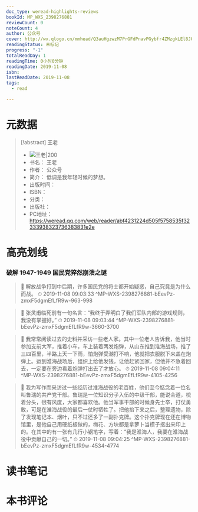 ```yaml
---
doc_type: weread-highlights-reviews
bookId: MP_WXS_2398276881
reviewCount: 0
noteCount: 4
author: 公众号
cover: http://wx.qlogo.cn/mmhead/Q3auHgzwzM7PrGFdPnavPGybfr4ZMzgkLEl8JQwclSHUZIsmo9TbLA/0
readingStatus: 未标记
progress: "-1"
totalReadDay: 1
readingTime: 0小时0分钟
readingDate: 2019-11-08
isbn: 
lastReadDate: 2019-11-08
tags:
  - read

---
```

# 元数据
> [!abstract] 王老
> - ![ 王老|200](http://wx.qlogo.cn/mmhead/Q3auHgzwzM7PrGFdPnavPGybfr4ZMzgkLEl8JQwclSHUZIsmo9TbLA/0)
> - 书名： 王老
> - 作者： 公众号
> - 简介： 低调是我年轻时候的梦想。
> - 出版时间： 
> - ISBN： 
> - 分类： 
> - 出版社： 
> - PC地址：https://weread.qq.com/web/reader/abf4231224d505f5758535f32333938323736383831e2e

# 高亮划线

### 破解 1947-1949 国民党猝然崩溃之谜

> 📌 解放战争打到中后期，许多国民党的将士都开始疑惑，自己究竟是为什么而战。 
> ⏱ 2019-11-08 09:03:33 ^MP-WXS-2398276881-bEevPz-zmxF5dgmEfLfR9w-963-998

> 📌 张灵甫临死前有一句名言：“我终于弄明白了我们军队内部的游戏规则，我没有掌握好。” 
> ⏱ 2019-11-08 09:03:44 ^MP-WXS-2398276881-bEevPz-zmxF5dgmEfLfR9w-3660-3700

> 📌 我常常阅读过去的史料并采访一些老人家。其中一位老人告诉我，他当时参加支前大军，推着小车，车上装着两发炮弹，从山东推到淮海战场，推了三四百里，半路上天一下雨，怕炮弹受潮打不响，他就把衣服脱下来盖在炮弹上。运到淮海战场后，组织上给他发钱，让他赶紧回家，但他并不急着回去，一定要在旁边看着炮弹打出去了才放心。 
> ⏱ 2019-11-08 09:04:11 ^MP-WXS-2398276881-bEevPz-zmxF5dgmEfLfR9w-4105-4256

> 📌 我为写作而采访过一些经历过淮海战役的老百姓，他们至今惦念着一位名叫鲁瑞的共产党干部。鲁瑞是一位知识分子入伍的中级干部，能说会道，梳着分头，很有风度，大家都喜欢他。他当军事干部的时候身先士卒，打仗勇敢，可是在淮海战役的最后一仗时牺牲了。把他抬下来之后，整理遗物，除了发现笔记本、烟叶，只不过还多了一副扑克牌。这个扑克牌现在还在博物馆里，是他自己用硬纸板做的，梅花、方块都是拿萝卜当模子抠出来印上的。在其中的有一张有几行小钢笔字，写着：“我是淮海人，我要在淮海战役中贡献自己的一切。” 
> ⏱ 2019-11-08 09:04:25 ^MP-WXS-2398276881-bEevPz-zmxF5dgmEfLfR9w-4534-4774

# 读书笔记

# 本书评论


